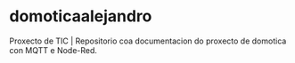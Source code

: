 # domoticaalejandro
Proxecto de TIC | Repositorio coa documentacion do proxecto de domotica con MQTT e Node-Red.
